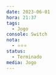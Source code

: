 ```yaml
---
date: 2023-06-01
hora: 21:37
tags:
  - Jogo
console: Switch
nota:
  - ⭐⭐⭐
status:
  - Terminado
media: Jogo
---
```









